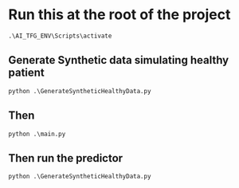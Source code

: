 # Run this at the root of the project
` .\AI_TFG_ENV\Scripts\activate `
## Generate Synthetic data simulating healthy patient

` python .\GenerateSyntheticHealthyData.py `


## Then
` python .\main.py `

## Then run the predictor 

` python .\GenerateSyntheticHealthyData.py `